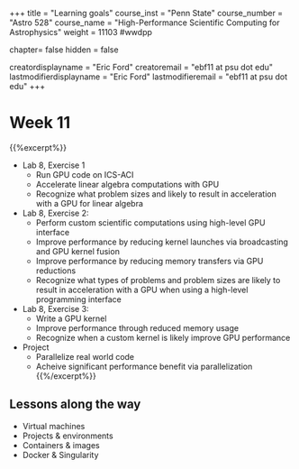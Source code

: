 +++
title = "Learning goals"
course_inst = "Penn State"
course_number = "Astro 528"
course_name = "High-Performance Scientific Computing for Astrophysics"
weight = 11103  #wwdpp

chapter= false
hidden = false

creatordisplayname = "Eric Ford"
creatoremail = "ebf11 at psu dot edu"
lastmodifierdisplayname = "Eric Ford"
lastmodifieremail = "ebf11 at psu dot edu"
+++

# Week 11

{{%excerpt%}}
- Lab 8, Exercise 1
   - Run GPU code on ICS-ACI
   - Accelerate linear algebra computations with GPU
   - Recognize what problem sizes and likely to result in acceleration with a GPU for linear algebra
- Lab 8, Exercise 2:
   - Perform custom scientific computations using high-level GPU interface
   - Improve performance by reducing kernel launches via broadcasting and GPU kernel fusion
   - Improve performance by reducing memory transfers via GPU reductions
   - Recognize what types of problems and problem sizes are likely to result in acceleration with a GPU  when using a high-level programming interface
- Lab 8, Exercise 3:
   - Write a GPU kernel
   - Improve performance through reduced memory usage
   - Recognize when a custom kernel is likely improve GPU performance
- Project
   - Parallelize real world code
   - Acheive significant performance benefit via parallelization
{{%/excerpt%}}

## Lessons along the way
- Virtual machines
- Projects & environments
- Containers & images
- Docker & Singularity
